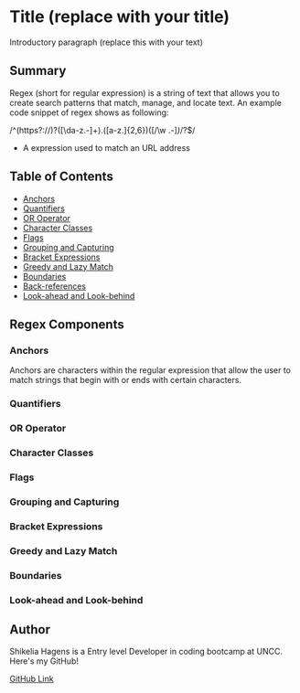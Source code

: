 # Title (replace with your title)

Introductory paragraph (replace this with your text)

## Summary

Regex (short for regular expression) is a string of text that allows you to create search patterns that match, manage, and locate text. An example code snippet of regex shows as following:

/^(https?:\/\/)?([\da-z\.-]+)\.([a-z\.]{2,6})([\/\w \.-]*)*\/?$/ 

* A expression used to match an URL address 

## Table of Contents

- [Anchors](#anchors)
- [Quantifiers](#quantifiers)
- [OR Operator](#or-operator)
- [Character Classes](#character-classes)
- [Flags](#flags)
- [Grouping and Capturing](#grouping-and-capturing)
- [Bracket Expressions](#bracket-expressions)
- [Greedy and Lazy Match](#greedy-and-lazy-match)
- [Boundaries](#boundaries)
- [Back-references](#back-references)
- [Look-ahead and Look-behind](#look-ahead-and-look-behind)

## Regex Components

### Anchors

Anchors are characters within the regular expression that allow the user to match strings that begin with or ends with certain characters.

### Quantifiers



### OR Operator



### Character Classes



### Flags



### Grouping and Capturing



### Bracket Expressions

 

### Greedy and Lazy Match



### Boundaries

 


### Look-ahead and Look-behind



## Author

Shikelia Hagens is a Entry level Developer in coding bootcamp at UNCC. Here's my GitHub!

[GitHub Link]()
